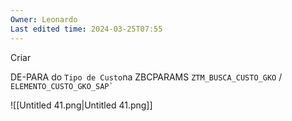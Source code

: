 ```yaml
---
Owner: Leonardo
Last edited time: 2024-03-25T07:55
---
```

Criar

DE-PARA do `Tipo de Custo`na ZBCPARAMS `ZTM_BUSCA_CUSTO_GKO` / `` ELEMENTO_CUSTO_GKO_SAP` ``

![[Untitled 41.png|Untitled 41.png]]